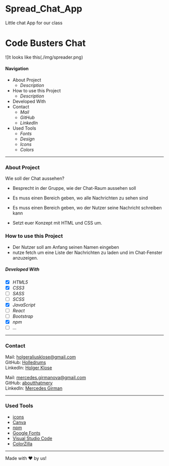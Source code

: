 # Spread_Chat_App
Little chat App for our class
# Code Busters Chat

![It looks like this(./img/spreader.png)

#### Navigation

- About Project
  - _Description_
- How to use this Project
  - _Description_
- Developed With
- Contact
  - _Mail_
  - _GitHub_
  - _LinkedIn_
- Used Tools
  - _Fonts_
  - _Design_
  - _Icons_
  - _Colors_

---

### About Project

Wie soll der Chat aussehen?

- Besprecht in der Gruppe, wie der Chat-Raum aussehen soll
- Es muss einen Bereich geben, wo alle Nachrichten zu sehen sind
- Es muss einen Bereich geben, wo der Nutzer seine Nachricht schreiben kann

- Setzt euer Konzept mit HTML und CSS um.

### How to use this Project

- Der Nutzer soll am Anfang seinen Namen eingeben
- nutze fetch um eine Liste der Nachrichten zu laden und im Chat-Fenster anzuzeigen.

##### Developed With

- [x] _HTML5_
- [x] _CSS3_
- [ ] _SASS_
- [ ] _SCSS_
- [x] _JavaScript_
- [ ] _React_
- [ ] _Bootstrap_
- [x] _npm_
- [ ] _..._

---

### Contact

Mail: <holgeraliusklose@gmail.com><br>
GitHub: [Holledrums](https://github.com/holledrums)<br>
LinkedIn: [Holger Klose](https://www.linkedin.com/in/holger-klose-240831147/)

Mail: <mercedes.girmanova@gmail.com><br>
GitHub: [aboutthatmery](https://github.com/aboutthatmery)<br>
LinkedIn: [Mercedes Girman](https://www.linkedin.com/in/mercedes-girman-2511a4216/)

---

### Used Tools

- [icons](https://)
- [Canva](https://www.canva.com/)
- [npm](https://www.npmjs.com/)
- [Google Fonts](https://fonts.google.com/)
- [Visual Studio Code](https://code.visualstudio.com/)
- [ColorZilla](https://www.colorzilla.com/chrome/)

---

Made with ❤️ by us!

